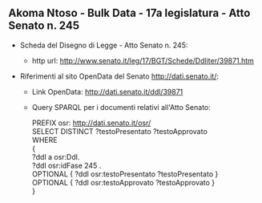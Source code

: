 ## Akoma Ntoso - Bulk Data - 17a legislatura - Atto Senato n. 245 ##

* Scheda del Disegno di Legge - Atto Senato n. 245:
	* http url: http://www.senato.it/leg/17/BGT/Schede/Ddliter/39871.htm

* Riferimenti al sito OpenData del Senato http://dati.senato.it/:
	* Link OpenData: http://dati.senato.it/ddl/39871
	* Query SPARQL per i documenti relativi all'Atto Senato:

        PREFIX osr: <http://dati.senato.it/osr/>  
		SELECT DISTINCT ?testoPresentato ?testoApprovato  
		WHERE  
		{  
		    ?ddl a osr:Ddl.  
		    ?ddl osr:idFase 245 .  
		    OPTIONAL { ?ddl osr:testoPresentato ?testoPresentato }  
		    OPTIONAL { ?ddl osr:testoApprovato ?testoApprovato }  
		}
		